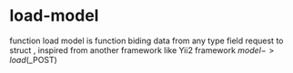 # load-model
function load model is function biding data from any type field request to struct , inspired from another framework like Yii2 framework $model->load($_POST)